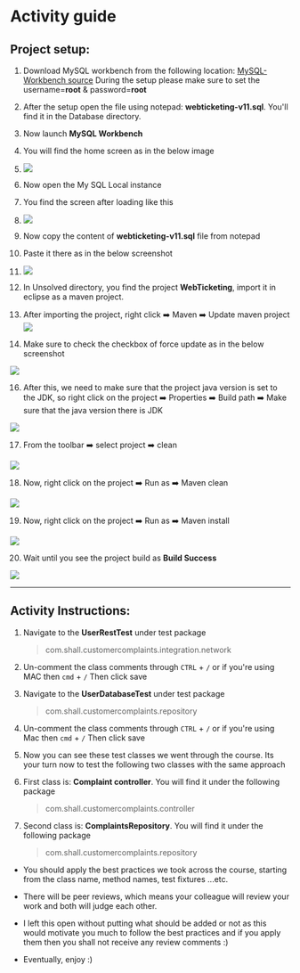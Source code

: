 
# Activity guide


## Project setup:

1. Download MySQL workbench from the following location: [MySQL-Workbench source](https://www.mysql.com/products/workbench/)
During the setup please make sure to set the username=**root** & password=**root**

2. After the setup open the file using notepad: **webticketing-v11.sql**. You'll find it in the Database directory.

3. Now launch **MySQL Workbench**
4. You will find the home screen as in the below image
5. 
	![](Images/1.PNG)	
6. Now open the My SQL Local instance
7. You find the screen after loading like this
8. 
	![](Images/2.PNG)	

9. Now copy the content of **webticketing-v11.sql** file from notepad
10. Paste it there as in the below screenshot
11. 
	![](Images/3.PNG)

12.	In Unsolved directory, you find the project **WebTicketing**, import it in eclipse as a maven project.
13.	After importing the project, right click :arrow_right: Maven :arrow_right: Update maven project
![](Images/4.PNG)

14. Make sure to check the checkbox of force update as in the below screenshot

![](Images/5.PNG)

16. After this, we need to make sure that the project java version is set to the JDK, so right click on the project :arrow_right: Properties :arrow_right: Build path :arrow_right: Make sure that the java version there is JDK

![](Images/6.PNG)

17. From the toolbar :arrow_right: select project :arrow_right: clean 

![](Images/7.PNG)

18. Now, right click on the project :arrow_right: Run as :arrow_right: Maven clean

![](Images/8.PNG)

19. Now, right click on the project :arrow_right: Run as :arrow_right: Maven install

![](Images/9.PNG)

20. Wait until you see the project build as **Build Success**

![](Images/10.PNG)


-------------------------

## Activity Instructions:

1. Navigate to the **UserRestTest** under test package 
	 > com.shall.customercomplaints.integration.network

2. Un-comment the class comments through `CTRL` + `/` or if you're using MAC then `cmd` + `/` Then click save

3. Navigate to the **UserDatabaseTest** under test package 
	 > com.shall.customercomplaints.repository

4. Un-comment the class comments through `CTRL` + `/` or if you're using Mac then `cmd` + `/` Then click save

5. Now you can see these test classes we went through the course. Its your turn now to test the following two classes with the same approach
6. First class is: **Complaint controller**. You will find it under the following package
	> com.shall.customercomplaints.controller
7. Second class is: **ComplaintsRepository**. You will find it under the following package
	> com.shall.customercomplaints.repository


- You should apply the best practices we took across the course, starting from the class name, method names, test fixtures ...etc. 
- There will be peer reviews, which means your colleague will review your work and both will judge each other. 
- I left this open without putting what should be added or not as this would motivate you much to follow the best practices and if you apply them then you shall not receive any review comments :)

- Eventually, enjoy :) 

